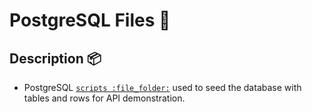 # PostgreSQL Files :ice_cube:

## Description :package:
- PostgreSQL [`scripts :file_folder:`](scripts/) used to seed the database with tables and rows for API demonstration.
